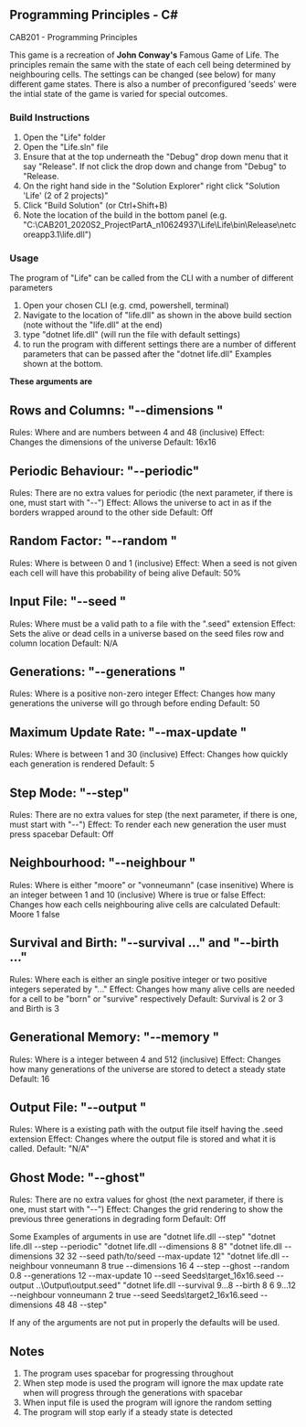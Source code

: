 ## Programming Principles - C#

CAB201 - Programming Principles

This game is a recreation of **John Conway's** Famous Game of Life. The principles remain the same with the state of each cell being determined by neighbouring cells. The settings can be changed (see below) for many different game states. There is also a number of preconfigured 'seeds' were the intial state of the game is varied for special outcomes.

### Build Instructions

1) Open the "Life" folder
2) Open the "Life.sln" file
3) Ensure that at the top underneath the "Debug" drop down menu that it say "Release". 
   If not click the drop down and change from "Debug" to "Release.
4) On the right hand side in the "Solution Explorer" right click "Solution 'Life' (2 of 2 projects)"
5) Click "Build Solution" (or Ctrl+Shift+B)
6) Note the location of the build in the bottom panel (e.g. "C:\CAB201_2020S2_ProjectPartA_n10624937\Life\Life\bin\Release\netcoreapp3.1\life.dll") 

### Usage 

The program of "Life" can be called from the CLI with a number of different parameters
1) Open your chosen CLI (e.g. cmd, powershell, terminal) 
2) Navigate to the location of "life.dll" as shown in the above build section (note without the "life.dll" at the end)
3) type "dotnet life.dll" (will run the file with default settings)
4) to run the program with different settings there are a number of different parameters that can be passed after the "dotnet life.dll"
Examples shown at the bottom.

**These arguments are**

Rows and Columns: "--dimensions <rows> <columns>" 
----------	
Rules: Where <row> and <column> are numbers between 4 and 48 (inclusive)
Effect: Changes the dimensions of the universe
Default: 16x16
	
Periodic Behaviour: "--periodic"
---------
Rules: There are no extra values for periodic (the next parameter, if there is one, must start with "--")
Effect: Allows the universe to act in as if the borders wrapped around to the other side
Default: Off

Random Factor: "--random <probability>"
-------------
Rules: Where <probability> is between 0 and 1 (inclusive)
Effect: When a seed is not given each cell will have this probability of being alive
Default: 50%

Input File: "--seed <filename>"
----------
Rules: Where <filename> must be a valid path to a file with the ".seed" extension
Effect: Sets the alive or dead cells in a universe based on the seed files row and column location
Default: N/A

Generations: "--generations <number>"
-----------
Rules: Where <number> is a positive non-zero integer
Effect: Changes how many generations the universe will go through before ending 
Default: 50

Maximum Update Rate: "--max-update <ups>"
--------------------
Rules: Where <ups> is between 1 and 30 (inclusive)
Effect: Changes how quickly each generation is rendered
Default: 5

Step Mode: "--step"
---------
Rules: There are no extra values for step (the next parameter, if there is one, must start with "--")
Effect: To render each new generation the user must press spacebar
Default: Off

Neighbourhood: "--neighbour <type> <order> <centre-count>"
-----------
Rules: Where <type> is either "moore" or "vonneumann" (case insenitive) 
       Where <order> is an integer between 1 and 10 (inclusive)
       Where <centre-count> is true or false
Effect: Changes how each cells neighbouring alive cells are calculated 
Default: Moore 1 false

Survival and Birth:  "--survival <param1> <param2> <param3> ..." and "--birth <param1> <param2> <param3> ..."
--------------------
Rules: Where each <parameter> is either an single positive integer or two positive integers seperated by "..." 
Effect: Changes how many alive cells are needed for a cell to be "born" or "survive" respectively 
Default: Survival is 2 or 3 and Birth is 3

Generational Memory: "--memory <number>"
---------
Rules: Where <number> is a integer between 4 and 512 (inclusive)
Effect: Changes how many generations of the universe are stored to detect a steady state
Default: 16

Output File:  "--output <filename>"
--------------------
Rules: Where <filename> is a existing path with the output file itself having the .seed extension
Effect: Changes where the output file is stored and what it is called.
Default: "N/A"

Ghost Mode: "--ghost"
---------
Rules: There are no extra values for ghost (the next parameter, if there is one, must start with "--")
Effect: Changes the grid rendering to show the previous three generations in degrading form
Default: Off



Some Examples of arguments in use are
"dotnet life.dll --step"
"dotnet life.dll --step --periodic"
"dotnet life.dll --dimensions 8 8"
"dotnet life.dll --dimensions 32 32 --seed path/to/seed --max-update 12"
"dotnet life.dll --neighbour vonneumann 8 true --dimensions 16 4 --step --ghost --random 0.8 --generations 12 
	--max-update 10 --seed Seeds\target_16x16.seed --output ..\Output\output.seed"
"dotnet life.dll --survival 9...8 --birth 8 6 9...12 --neighbour vonneumann 2 true 
	--seed Seeds\target2_16x16.seed --dimensions 48 48 --step"

If any of the arguments are not put in properly the defaults will be used.

## Notes 
1. The program uses spacebar for progressing throughout
2. When step mode is used the program will ignore the max update rate when will progress through 
   the generations with spacebar
3. When input file is used the program will ignore the random setting
4. The program will stop early if a steady state is detected

